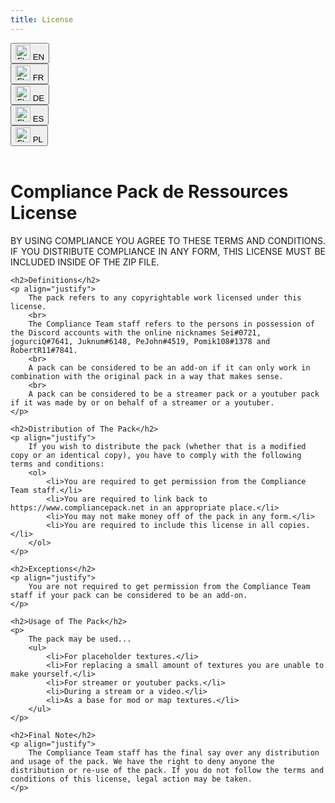 ```yaml
---
title: License
---
```


<!-- 
How add a language support ? 
	1. copy the english div, set style="display: none"
	2. translate to the language you want add support
	3. add flag of the main country where your language is speaked in /image/license
	4. add a buttons following existing one.
-->

<div class="row">
	<div class="col">
		<button class="btn btn-block nav-link" onclick="Display('English')">
			<img src="{{ site.baseurl }}/image/license/en.png" height="24" class="d-inline-block" alt="FlagDE">
			EN
		</button>
	</div>
	<div class="col">
		<button class="btn btn-block nav-link" onclick="Display('French')">
			<img src="{{ site.baseurl }}/image/license/fr.png" height="24" class="d-inline-block" alt="FlagFR">
			FR
		</button>
	</div>
	<div class="col">
		<button class="btn btn-block nav-link disabled" onclick="Display('German')">
			<img src="{{ site.baseurl }}/image/license/de.png" height="24" class="d-inline-block" alt="FlagDE">
			DE
		</button>
	</div>
	<div class="col">
		<button class="btn btn-block nav-link disabled" onclick="Display('Spanish')">
			<img src="{{ site.baseurl }}/image/license/es.png" height="24" class="d-inline-block" alt="FlagES">
			ES
		</button>
	</div>
	<div class="col">
		<button class="btn btn-block nav-link disabled" onclick="Display('Poland')">
			<img src="{{ site.baseurl }}/image/license/pl.png" height="24" class="d-inline-block" alt="FlagPL">
			PL
		</button>
	</div>
</div>

<br>

<div id="memory" style="display: none;">English</div>
<script>
	function Display(id) {
		var memory = document.getElementById('memory')
		var old_lang = document.getElementById(memory.innerHTML);
		var new_lang = document.getElementById(id);

		old_lang.style.display = 'none';
		new_lang.style.display = 'block';

		memory.innerHTML = id;
	}
</script>

<div id="English">
	<h1>Compliance Pack de Ressources License</h1>
	<p align="justify">
		BY USING COMPLIANCE YOU AGREE TO THESE TERMS AND CONDITIONS. IF YOU DISTRIBUTE COMPLIANCE IN ANY FORM, THIS LICENSE MUST BE INCLUDED INSIDE OF THE ZIP FILE.
	</p>

	<h2>Definitions</h2>
	<p align="justify">
		The pack refers to any copyrightable work licensed under this license.
		<br>
		The Compliance Team staff refers to the persons in possession of the Discord accounts with the online nicknames Sei#0721, jogurciQ#7641, Juknum#6148, PeJohn#4519, Pomik108#1378 and RobertR11#7841.
		<br>
		A pack can be considered to be an add-on if it can only work in combination with the original pack in a way that makes sense.
		<br>
		A pack can be considered to be a streamer pack or a youtuber pack if it was made by or on behalf of a streamer or a youtuber.
	</p>

	<h2>Distribution of The Pack</h2>
	<p align="justify">
		If you wish to distribute the pack (whether that is a modified copy or an identical copy), you have to comply with the following terms and conditions:
		<ol>
			<li>You are required to get permission from the Compliance Team staff.</li>
			<li>You are required to link back to https://www.compliancepack.net in an appropriate place.</li>
			<li>You may not make money off of the pack in any form.</li>
			<li>You are required to include this license in all copies.</li>
		</ol>
	</p>

	<h2>Exceptions</h2>
	<p align="justify">
		You are not required to get permission from the Compliance Team staff if your pack can be considered to be an add-on.
	</p>

	<h2>Usage of The Pack</h2>
	<p>
		The pack may be used...
		<ul>
			<li>For placeholder textures.</li>
			<li>For replacing a small amount of textures you are unable to make yourself.</li>
			<li>For streamer or youtuber packs.</li>
			<li>During a stream or a video.</li>
			<li>As a base for mod or map textures.</li>
		</ul>
	</p>

	<h2>Final Note</h2>
	<p align="justify">
		The Compliance Team staff has the final say over any distribution and usage of the pack. We have the right to deny anyone the distribution or re-use of the pack. If you do not follow the terms and conditions of this license, legal action may be taken.
	</p>
</div>

<!-- Translated to French by Juknum -->
<div id="French" style="display: none;">
	<h1>License du Pack de Ressources Compliance</h1>
	<p align="justify">
		EN UTILISANT COMPLIANCE, VOUS ACCEPTEZ CES TERMES ET CONDITIONS. SI VOUS LE REDISTRIBUER QUEL QU'EN SOIT LA FORME, CETTE LICENSE DOIT ETRE INCLUSE DANS LE FICHIER ZIP.
	</p>

	<h2>Définitions</h2>
	<p align="justify">
		Le Pack de Ressources fait référence à tout travail protégeable par droit d'auteur sous cette license.
		<br>
		L'équipe Compliance se réfère à et est composée des personnes dont leurs pseudonymes Discords sont: Sei#0721, jogurciQ#7641, Juknum#6148, PeJohn#4519, Pomik108#1378 et RobertR11#7841.
		<br>
		Le Pack de Ressources peut être considéré comme étant un "add-on" (une extension) s'il ne peut fonction qu'en combinaison avec le Pack de Ressources Originel tout en ayant du sens.
		<br>
		Le Pack de Ressources peut être considéré comme étant un "Pack de Ressources de Streamer" ou comme étant un "Pack de Ressources de Vidéaste" s'il a été créer par ou au nom d'un streamer ou d'un vidéaste
	</p>

	<h2>Distribution du Pack de Ressources</h2>
	<p align="justify">
		Si vous souhaitez distribuer ce pack de ressources (qu'il soit modifié ou une copie exacte), vous devez vous conformez avec les termes et conditions suivantes:
		<ol>
			<li>Vous devez avoir la permission par l'un des membres de l'équipe du Compliance.</li>
			<li>Vous devez attacher un lien retournant vers https://www.compliancepack.net dans un lieu approprié.</li>
			<li>Vous ne pouvez pas gagner d'argent avec le pack distribué, sous quelque forme que ce soit.</li>
			<li>Vous devez inclure cette license dans toutes les copies</li>
		</ol>
	</p>

	<h2>Exceptions</h2>
	<p align="justify">
		Vous n'avez pas besoin d'obtenir une permission de l'équipe du Compliance si votre Pack de Ressources peut-être considéré comme étant un "add-on" (une extension).
	</p>

	<h2>Utilisation du Pack de Ressources</h2>
	<p>
		Le Pack de Ressources peut être utilisé...
		<ul>
			<li>Pour un Ressource Pack personnel.</li>
			<li>Pour remplacer une petite quantité de textures que vous n'êtes pas capable de faire par vous-même.</li>
			<li>Pour un Pack de Ressources pour Streamer et/ou Vidéaste.</li>
			<li>Lors d'un live et/ou d'une vidéo.</li>
			<li>Comme une base pour un Mod ou une Map.</li>
		</ul>
	</p>

	<h2>Notes Finales</h2>
	<p align="justify">
		Le personnel de l'équipe du Compliance a le dernier mot sur la distribution et l'utilisation du Pack de Ressources. Nous avons le droit de refuser à quiconque la distribution ou la réutilisation du Pack de Ressources. Si vous ne suivez pas les termes et conditions de cette license, des poursuites judiciaires peuvent être engagées.
	</p>
</div>